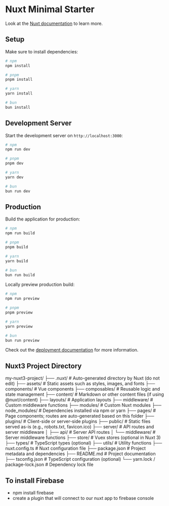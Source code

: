 # Nuxt Minimal Starter

Look at the [Nuxt documentation](https://nuxt.com/docs/getting-started/introduction) to learn more.

## Setup

Make sure to install dependencies:

```bash
# npm
npm install

# pnpm
pnpm install

# yarn
yarn install

# bun
bun install
```

## Development Server

Start the development server on `http://localhost:3000`:

```bash
# npm
npm run dev

# pnpm
pnpm dev

# yarn
yarn dev

# bun
bun run dev
```

## Production

Build the application for production:

```bash
# npm
npm run build

# pnpm
pnpm build

# yarn
yarn build

# bun
bun run build
```

Locally preview production build:

```bash
# npm
npm run preview

# pnpm
pnpm preview

# yarn
yarn preview

# bun
bun run preview
```

Check out the [deployment documentation](https://nuxt.com/docs/getting-started/deployment) for more information.

## Nuxt3 Project Directory

my-nuxt3-project/
├── .nuxt/               # Auto-generated directory by Nuxt (do not edit)
├── assets/              # Static assets such as styles, images, and fonts
├── components/          # Vue components
├── composables/         # Reusable logic and state management
├── content/             # Markdown or other content files (if using @nuxt/content)
├── layouts/             # Application layouts
├── middleware/          # Custom middleware functions
├── modules/             # Custom Nuxt modules
├── node_modules/        # Dependencies installed via npm or yarn
├── pages/               # Page components; routes are auto-generated based on this folder
├── plugins/             # Client-side or server-side plugins
├── public/              # Static files served as-is (e.g., robots.txt, favicon.ico)
├── server/              # API routes and server middleware
│   ├── api/             # Server API routes
│   └── middleware/      # Server middleware functions
├── store/               # Vuex stores (optional in Nuxt 3)
├── types/               # TypeScript types (optional)
├── utils/               # Utility functions
├── nuxt.config.ts       # Nuxt configuration file
├── package.json         # Project metadata and dependencies
├── README.md            # Project documentation
├── tsconfig.json        # TypeScript configuration (optional)
└── yarn.lock / package-lock.json  # Dependency lock file

## To install Firebase
- npm install firebase
- create a plugin that will connect to our nuxt app to firebase console